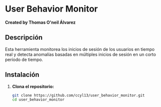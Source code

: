 # User Behavior Monitor

**Created by Thomas O'neil Álvarez**

## Descripción

Esta herramienta monitorea los inicios de sesión de los usuarios en tiempo real y detecta anomalías basadas en múltiples inicios de sesión en un corto período de tiempo.

## Instalación

1. **Clona el repositorio:**

   ```bash
   git clone https://github.com/ccyl13/user_behavior_monitor.git
   cd user_behavior_monitor
